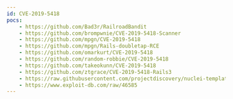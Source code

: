 ```yaml
---
id: CVE-2019-5418
pocs:
    - https://github.com/Bad3r/RailroadBandit
    - https://github.com/brompwnie/CVE-2019-5418-Scanner
    - https://github.com/mpgn/CVE-2019-5418
    - https://github.com/mpgn/Rails-doubletap-RCE
    - https://github.com/omarkurt/CVE-2019-5418
    - https://github.com/random-robbie/CVE-2019-5418
    - https://github.com/takeokunn/CVE-2019-5418
    - https://github.com/ztgrace/CVE-2019-5418-Rails3
    - https://raw.githubusercontent.com/projectdiscovery/nuclei-templates/master/cves/CVE-2019-5418.yaml
    - https://www.exploit-db.com/raw/46585
---
```


